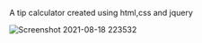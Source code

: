 
A tip calculator created using html,css and jquery




![Screenshot 2021-08-18 223532](https://user-images.githubusercontent.com/12530131/129961232-d97160da-c2ae-429e-8499-50c3cc2a01da.png)

